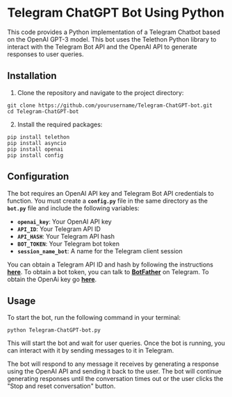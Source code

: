 # **Telegram ChatGPT Bot Using Python**

This code provides a Python implementation of a Telegram Chatbot based on the OpenAI GPT-3 model. This bot uses the Telethon Python library to interact with the Telegram Bot API and the OpenAI API to generate responses to user queries.

## **Installation**

1. Clone the repository and navigate to the project directory:
    
```
git clone https://github.com/yourusername/Telegram-ChatGPT-bot.git
cd Telegram-ChatGPT-bot
```
    
2. Install the required packages:
    
```
pip install telethon
pip install asyncio
pip install openai
pip install config
```
    

## **Configuration**

The bot requires an OpenAI API key and Telegram Bot API credentials to function. You must create a **`config.py`** file in the same directory as the **`bot.py`** file and include the following variables:

- **`openai_key`**: Your OpenAI API key
- **`API_ID`**: Your Telegram API ID
- **`API_HASH`**: Your Telegram API hash
- **`BOT_TOKEN`**: Your Telegram bot token
- **`session_name_bot`**: A name for the Telegram client session

You can obtain a Telegram API ID and hash by following the instructions **[here](https://core.telegram.org/api/obtaining_api_id)**. To obtain a bot token, you can talk to **[BotFather](https://telegram.me/botfather)** on Telegram. To obtain the OpenAi key go **[here](https://platform.openai.com/account/api-keys)**.

## **Usage**

To start the bot, run the following command in your terminal:

```
python Telegram-ChatGPT-bot.py
```

This will start the bot and wait for user queries. Once the bot is running, you can interact with it by sending messages to it in Telegram.

The bot will respond to any message it receives by generating a response using the OpenAI API and sending it back to the user. The bot will continue generating responses until the conversation times out or the user clicks the "Stop and reset conversation" button.